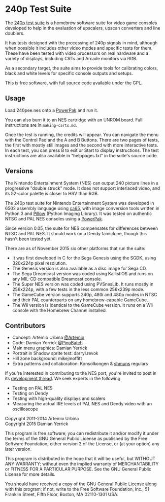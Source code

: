 240p Test Suite
===============

The [240p test suite] is a homebrew software suite for video game
consoles developed to help in the evaluation of upscalers, upscan
converters and line doublers.

It has tests designed with the processing of 240p signals in mind,
although when possible it includes other video modes and specific
tests for them.  These have been tested with video processors on
real hardware and a variety of displays, including CRTs and Arcade
monitors via RGB.

As a secondary target, the suite aims to provide tools for
calibrating colors, black and white levels for specific console
outputs and setups. 

This is free software, with full source code available under the GPL.

[240p test suite]: http://junkerhq.net/xrgb/index.php/240p_test_suite

Usage
-----
Load 240pee.nes onto a [PowerPak] and run it.

You can also burn it to an NES cartridge with an UNROM board.
Full instructions are in `making-carts.md`.

Once the test is running, the credits will appear.  You can navigate
the menu with the Control Pad and the A and B Buttons.  There are
two pages of tests, the first with mostly still images and the second
with more interactive tests.  In each test, you can press B to exit
or Start to display instructions.  The test instructions are also
available in "helppages.txt" in the suite's source code.

Versions
--------
The Nintendo Entertainment System (NES) can output 240 picture
lines in a progressive "double struck" mode.  It does not support
interlaced video, and its 52-color palette is closer to HSV than RGB.

The 240p test suite for Nintendo Entertainment System was developed
in 6502 assembly language using [ca65], with image conversion tools
written in Python 3 and [Pillow] (Python Imaging Library).  It was
tested on authentic NTSC and PAL NES consoles using a [PowerPak].

Since version 0.05, the suite for NES compensates for differences
between NTSC and PAL NES.  It should work on a Dendy famiclone,
though this hasn't been tested yet.

There are as of November 2015 six other platforms that run the suite:

* It was first developed in C for the Sega Genesis using the SGDK,
  using 320x224p pixel resolution.
* The Genesis version is also available as a disc image for Sega CD.
* The Sega Dreamcast version was coded using KallistiOS and runs on
  any MIL-CD compatible Dreamcast console.
* The Super NES version was coded using PVSnesLib.  It runs mostly
  in 256x224p, with a few tests in the less common 256x239p mode.
* The GameCube version supports 240p, 480i and 480p modes in NTSC
  and their PAL counterparts on any homebrew-capable GameCube.
* The Wii version is identical to the GameCube version.  It runs on
  a Wii console with the Homebrew Channel installed.

[ca65]: https://cc65.github.io/cc65/
[Pillow]: https://pillow.readthedocs.org/
[PowerPak]: http://www.retrousb.com/product_info.php?cPath=24&products_id=34

Contributors
------------
* Concept: Artemio Urbina [@Artemio]
* Code: Damian Yerrick [@PinoBatch]
* Main menu graphics: Damian Yerrick
* Portrait in Shadow sprite test: darryl.revok
* Hill zone background: mikejmoffitt
* Extra patterns and collaboration: Konsolkongen & [shmups] regulars

If you're interested in contributing to the NES port, you're invited
to post in its [development thread].  We seek experts in the following:

* Testing on PAL NES
* Testing on Dendy
* Testing with high-quality displays and scalers
* Measuring the actual IRE levels of PAL NES and Dendy video with
  an oscilloscope

[@Artemio]: https://twitter.com/Artemio
[@PinoBatch]: https://twitter.com/PinoBatch
[shmups]: http://shmups.system11.org/
[development thread]: http://forums.nesdev.com/viewtopic.php?t=13394

Copyright 2011-2014 Artemio Urbina  
Copyright 2015 Damian Yerrick

This program is free software; you can redistribute it and/or modify
it under the terms of the GNU General Public License as published by
the Free Software Foundation; either version 2 of the License, or
(at your option) any later version.

This program is distributed in the hope that it will be useful,
but WITHOUT ANY WARRANTY; without even the implied warranty of
MERCHANTABILITY or FITNESS FOR A PARTICULAR PURPOSE.  See the
GNU General Public License for more details.

You should have received a copy of the GNU General Public License along
with this program; if not, write to the Free Software Foundation, Inc.,
51 Franklin Street, Fifth Floor, Boston, MA 02110-1301 USA.
